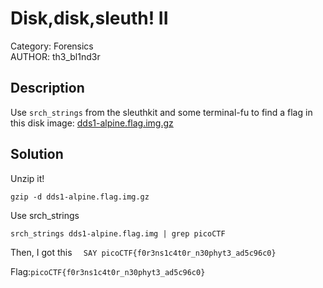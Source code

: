 # Disk,disk,sleuth! II
Category: Forensics </br>
AUTHOR: th3_bl1nd3r

## Description
Use `srch_strings` from the sleuthkit and some terminal-fu to find a flag in this disk image: [dds1-alpine.flag.img.gz](https://mercury.picoctf.net/static/f63e4eba644c99e92324b65cbd875db6/dds1-alpine.flag.img.gz)</br>
## Solution
Unzip it!
```
gzip -d dds1-alpine.flag.img.gz
```
Use srch_strings
```
srch_strings dds1-alpine.flag.img | grep picoCTF
```
Then, I got this
`  SAY picoCTF{f0r3ns1c4t0r_n30phyt3_ad5c96c0}`</br>

Flag:`picoCTF{f0r3ns1c4t0r_n30phyt3_ad5c96c0}`
